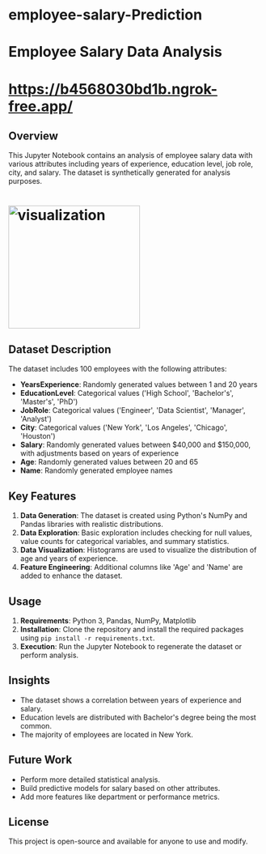 # employee-salary-Prediction
# Employee Salary Data Analysis
# https://b4568030bd1b.ngrok-free.app/
## Overview
This Jupyter Notebook contains an analysis of employee salary data with various attributes including years of experience, education level, job role, city, and salary. The dataset is synthetically generated for analysis purposes.
# <img width="260" height="243" alt="visualization" src="https://github.com/user-attachments/assets/4faadc7a-7d69-41b4-bd33-56166533142e" />

## Dataset Description
The dataset includes 100 employees with the following attributes:
- **YearsExperience**: Randomly generated values between 1 and 20 years
- **EducationLevel**: Categorical values ('High School', 'Bachelor's', 'Master's', 'PhD')
- **JobRole**: Categorical values ('Engineer', 'Data Scientist', 'Manager', 'Analyst')
- **City**: Categorical values ('New York', 'Los Angeles', 'Chicago', 'Houston')
- **Salary**: Randomly generated values between $40,000 and $150,000, with adjustments based on years of experience
- **Age**: Randomly generated values between 20 and 65
- **Name**: Randomly generated employee names

## Key Features
1. **Data Generation**: The dataset is created using Python's NumPy and Pandas libraries with realistic distributions.
2. **Data Exploration**: Basic exploration includes checking for null values, value counts for categorical variables, and summary statistics.
3. **Data Visualization**: Histograms are used to visualize the distribution of age and years of experience.
4. **Feature Engineering**: Additional columns like 'Age' and 'Name' are added to enhance the dataset.

## Usage
1. **Requirements**: Python 3, Pandas, NumPy, Matplotlib
2. **Installation**: Clone the repository and install the required packages using `pip install -r requirements.txt`.
3. **Execution**: Run the Jupyter Notebook to regenerate the dataset or perform analysis.

## Insights
- The dataset shows a correlation between years of experience and salary.
- Education levels are distributed with Bachelor's degree being the most common.
- The majority of employees are located in New York.

## Future Work
- Perform more detailed statistical analysis.
- Build predictive models for salary based on other attributes.
- Add more features like department or performance metrics.

## License
This project is open-source and available for anyone to use and modify.
